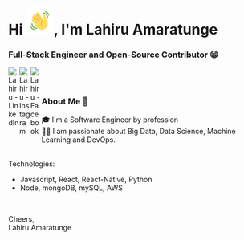 <h1>Hi <img src="https://github.com/LuckyMadu/LuckyMadu/blob/main/hi.gif" height="55px" width="55px">, I'm Lahiru Amaratunge</h1>
<h3>Full-Stack Engineer and Open-Source Contributor 😁 </h3>

<a href="https://linkedin.com/in/lahiru-amarathunge">
  <img align="left" alt="Lahiru - LinkedIn" width="22px" src="https://cdn.jsdelivr.net/npm/simple-icons@v3/icons/linkedin.svg"/>
</a>
<a href="https://stackoverflow.com/users/7872227/lahiru-amarathunge">
  <img align="left" alt="Lahiru - Instagram" width="22px" src="https://cdn.jsdelivr.net/npm/simple-icons@v3/icons/stackoverflow.svg"/>
</a>
<a href="https://www.facebook.com/lahiru.amarathunge">
  <img align="left" alt="Lahiru - Facebook" width="22px" src="https://cdn.jsdelivr.net/npm/simple-icons@v3/icons/facebook.svg"/>
</a>
<br />
<br />

### About Me 🚀
🎓 I'm a Software Engineer by profession </br>
👨‍💻 I am passionate about Big Data, Data Science, Machine Learning and DevOps.  
</br>

Technologies:
- Javascript, React, React-Native, Python
- Node, mongoDB, mySQL, AWS

</br>

Cheers,  
Lahiru Amaratunge
